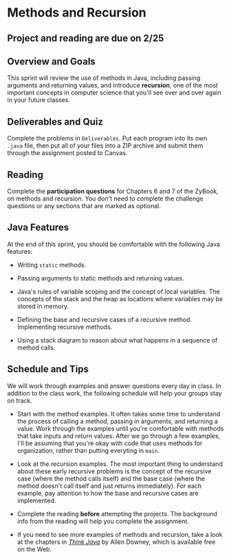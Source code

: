 # Methods and Recursion

## Project and reading are due on 2/25

## Overview and Goals
This sprint will review the use of methods in Java, including passing arguments and returning values, and introduce **recursion**, one of the most
important concepts in computer science that you'll see over and over again in your future classes.

## Deliverables and Quiz

Complete the problems in `Deliverables`. Put each program into its own `.java` file, then put all of your files into a ZIP archive and submit them through the assignment posted to Canvas.

## Reading

Complete the **participation questions** for Chapters 6 and 7 of the ZyBook, on methods and recursion. You don't need to complete the challenge questions or any sections that are marked as optional.

## Java Features

At the end of this sprint, you should be comfortable with the following Java features:

- Writing `static` methods.

- Passing arguments to static methods and returning values.

- Java's rules of variable scoping and the concept of local variables. The concepts of the stack and the heap as locations where variables may be stored in memory.

- Defining the base and recursive cases of a recursive method. Implementing recursive methods.

- Using a stack diagram to reason about what happens in a sequence of method calls.


## Schedule and Tips

We will work through examples and answer questions every day in class. In addition to the class work, the following schedule will help your groups stay on track.

- Start with the method examples. It often takes some time to understand the process of calling a method, passing in arguments, and returning a value. Work through the
examples until you're comfortable with methods that take inputs and return values. After we go through a few examples, I'll be assuming that you're okay with code that
uses methods for organization, rather than putting everyting in `main`.

- Look at the recursion examples. The most important thing to understand about these early recursive problems is the concept of the recursive case (where the method
calls itself) and the base case (where the method doesn't call itself and just returns immediately). For each example, pay attention to how the base and recursive 
cases are implemented.

- Complete the reading **before** attempting the projects. The background info from the reading will help you complete the assignment.

- If you need to see more examples of methods and recursion, take a look at the chapters in [*Think Java*](https://greenteapress.com/thinkjava7/html/) by Allen Downey, 
which is available free on the Web.
